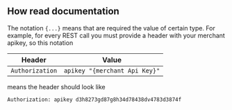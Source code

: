 ## How read documentation

The notation `{...}` means that are required the value of certain type. For example, for every REST call you must provide a header with your merchant apikey, so this notation

| Header          | Value                         |
| --------------- | ----------------------------- |
| `Authorization` | `apikey "{merchant Api Key}"` |

means the header should look like 

`Authorization: apikey d3h8273gd87g8h34d78438dv4783d3874f`